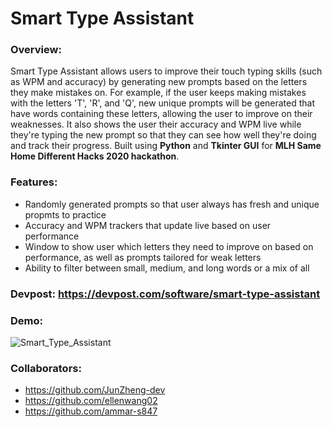 # Smart Type Assistant
### Overview:
Smart Type Assistant allows users to improve their touch typing skills (such as WPM and accuracy) by generating new prompts based on the letters they make mistakes on. For example, if the user keeps making mistakes with the letters 'T', 'R', and 'Q', new unique prompts will be generated that have words containing these letters, allowing the user to improve on their weaknesses. It also shows the user their accuracy and WPM live while they're typing the new prompt so that they can see how well they're doing and track their progress. Built using **Python** and **Tkinter GUI** for **MLH Same Home Different Hacks 2020 hackathon**.

### Features:
* Randomly generated prompts so that user always has fresh and unique propmts to practice
* Accuracy and WPM trackers that update live based on user performance
* Window to show user which letters they need to improve on based on performance, as well as prompts tailored for weak letters
* Ability to filter between small, medium, and long words or a mix of all

### Devpost: https://devpost.com/software/smart-type-assistant

### Demo:
![Smart_Type_Assistant](https://github.com/JunZheng-dev/Smart-Type-Assistant/blob/master/preview/preview.gif?raw=true)

### Collaborators: 
* https://github.com/JunZheng-dev
* https://github.com/ellenwang02
* https://github.com/ammar-s847
